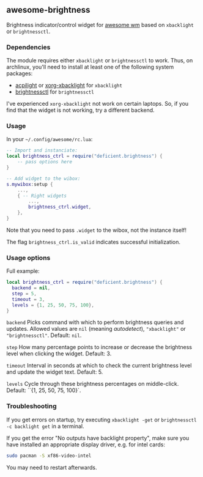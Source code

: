 ## awesome-brightness

Brightness indicator/control widget for [awesome wm](https://awesomewm.org/)
based on ``xbacklight`` or ``brightnessctl``.


### Dependencies

The module requires either `xbacklight` or `brightnessctl` to work.
Thus, on archlinux, you'll need to install at least one of the following
system packages:

- [acpilight](https://archlinux.org/packages/extra/any/acpilight/) or
  [xorg-xbacklight](https://archlinux.org/packages/extra/x86_64/xorg-xbacklight/) for `xbacklight`
- [brightnessctl](https://archlinux.org/packages/extra/x86_64/brightnessctl/) for `brightnessctl`

I've experienced `xorg-xbacklight` not work on certain laptops. So, if you
find that the widget is not working, try a different backend.


### Usage

In your `~/.config/awesome/rc.lua`:

```lua
-- Import and instanciate:
local brightness_ctrl = require("deficient.brightness") {
    -- pass options here
}

-- Add widget to the wibox:
s.mywibox:setup {
    ...,
    { -- Right widgets
        ...,
        brightness_ctrl.widget,
    },
}
```

Note that you need to pass `.widget` to the wibox, not the instance itself!

The flag `brightness_ctrl.is_valid` indicates successful initialization.


### Usage options

Full example:

```lua
local brightness_ctrl = require("deficient.brightness") {
  backend = nil,
  step = 5,
  timeout = 3,
  levels = {1, 25, 50, 75, 100},
}
```

`backend`
Picks command with which to perform brightness queries and updates.
Allowed values are `nil` (meaning *autodetect*), `"xbacklight"` or
`"brightnessctl"`. Default: `nil`.

`step`
How many percentage points to increase or decrease the brightness level when
clicking the widget. Default: 3.

`timeout`
Interval in seconds at which to check the current brightness level and update
the widget text. Default: 5.

`levels`
Cycle through these brightness percentages on middle-click.
Default: ``{1, 25, 50, 75, 100}`.


### Troubleshooting

If you get errors on startup, try executing `xbacklight -get` or
`brightnessctl -c backlight get` in a terminal.

If you get the error "No outputs have backlight property", make sure you have
installed an appropriate display driver, e.g. for intel cards:

```bash
sudo pacman -S xf86-video-intel
```

You may need to restart afterwards.
